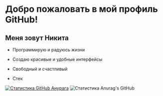 # Добро пожаловать в мой профиль GitHub!
## Меня зовут Никита

* Программирую и радуюсь жизни
* Создаю красивые и удобные интерфейсы
* Свободный и счастливый 

* Стек

[![Статистика GitHub Анурага](https://github-readme-stats.vercel.app/api?username=nsotnikov16)](https://github.com/anuraghazra/github-readme-stats)
![Статистика Anurag's GitHub](https://github-readme-stats.vercel.app/api?username=nsotnikov16&show_icons=true)
